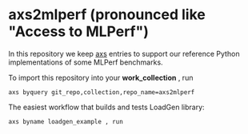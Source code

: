 axs2mlperf (pronounced like "Access to MLPerf")
===============================================

In this repository we keep [axs](https://github.com/krai/axs) entries to support our reference Python implementations of some MLPerf benchmarks.

To import this repository into your **work_collection** , run
```
axs byquery git_repo,collection,repo_name=axs2mlperf
```

The easiest workflow that builds and tests LoadGen library:
```
axs byname loadgen_example , run
```
